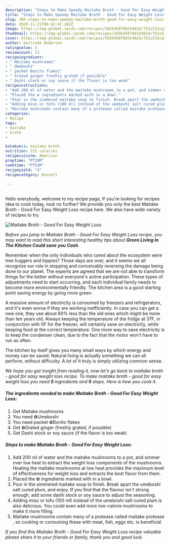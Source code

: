 ```yaml
---
description: "Steps to Make Speedy Maitake Broth - Good For Easy Weight Loss"
title: "Steps to Make Speedy Maitake Broth - Good For Easy Weight Loss"
slug: 385-steps-to-make-speedy-maitake-broth-good-for-easy-weight-loss
date: 2020-11-21T08:42:47.282Z
image: https://img-global.cpcdn.com/recipes/5656458768154624/751x532cq70/maitake-broth-good-for-easy-weight-loss-recipe-main-photo.jpg
thumbnail: https://img-global.cpcdn.com/recipes/5656458768154624/751x532cq70/maitake-broth-good-for-easy-weight-loss-recipe-main-photo.jpg
cover: https://img-global.cpcdn.com/recipes/5656458768154624/751x532cq70/maitake-broth-good-for-easy-weight-loss-recipe-main-photo.jpg
author: Gertrude Anderson
ratingvalue: 4
reviewcount: 13
recipeingredient:
- " Maitake mushrooms"
- " Umeboshi"
- " packet Bonito flakes"
- " Grated ginger freshly grated if possible"
- " Dashi stock or soy sauce if the flavor is too weak"
recipeinstructions:
- "Add 200 ml of water and the maitake mushrooms to a pot, and simmer over low heat to extract the weight loss components of the mushrooms. Heating the maitake mushrooms at low heat provides the maximum level of effectiveness for weight loss and extracts the best flavor from them."
- "Placed the ✿ ingredients marked with in a bowl."
- "Pour in the simmered maitake soup to finish. Break apart the umeboshi salt cured plum, and enjoy. If you find that the flavour isn&#39;t strong enough, add some dashi stock or soy sauce to adjust the seasoning."
- "Adding miso or tofu (100 ml) instead of the umeboshi salt cured plum is also delicious. You could even add more low-calorie mushrooms to make it more filling."
- "Maitake mushrooms contain many of a protease called maitake protease , so cooking or consuming these with meat, fish, eggs etc. is beneficial."
categories:
- Recipe
tags:
- maitake
- broth
- 

katakunci: maitake broth  
nutrition: 215 calories
recipecuisine: American
preptime: "PT29M"
cooktime: "PT53M"
recipeyield: "4"
recipecategory: Dessert

---
```

<br>
Hello everybody, welcome to my recipe page, If you're looking for recipes idea to cook today, look no further! We provide you only the best Maitake Broth - Good For Easy Weight Loss recipe here. We also have wide variety of recipes to try.
<br>


![Maitake Broth - Good For Easy Weight Loss](https://img-global.cpcdn.com/recipes/5656458768154624/751x532cq70/maitake-broth-good-for-easy-weight-loss-recipe-main-photo.jpg)

<i>Before you jump to Maitake Broth - Good For Easy Weight Loss recipe, you may want to read this short interesting healthy tips about 
<strong>Green Living In The Kitchen Could save you Cash</strong>.</i>
</br>

Remember when the only individuals who cared about the ecosystem were tree huggers and hippies? Those days are over, and it seems we all recognize our role in stopping and conceivably reversing the damage being done to our planet. The experts are agreed that we are not able to transform things for the better without everyone's active participation. These types of adjustments need to start occurring, and each individual family needs to become more environmentally friendly. The kitchen area is a good starting point saving energy by going more green.

A massive amount of electricity is consumed by freezers and refrigerators, and it's even worse if they are working inefficiently. In case you can get a new one, they use about 60% less than the old ones which might be more than ten years old. Always keeping the temperature of the fridge at 37F, in conjunction with 0F for the freezer, will certainly save on electricity, while keeping food at the correct temperature. One more way to save electricity is to keep the condenser clean, due to the fact that the motor won't have to run as often.

The kitchen by itself gives you many small ways by which energy and money can be saved. Natural living is actually something we can all perform, without difficulty. A lot of it truly is simply utilizing common sense.


<i>We hope you got insight from reading it, now let's go back to maitake broth - good for easy weight loss recipe. To make maitake broth - good for easy weight loss you need <strong>5</strong> ingredients and <strong>5</strong> steps. Here is how you cook it.
</i>

##### The ingredients needed to make Maitake Broth - Good For Easy Weight Loss:

1. Get  Maitake mushrooms
1. You need  ✿Umeboshi
1. You need  packet ✿Bonito flakes
1. Get  ✿Grated ginger (freshly grated, if possible)
1. Get  Dashi stock or soy sauce (if the flavor is too weak)


##### Steps to make Maitake Broth - Good For Easy Weight Loss:

1. Add 200 ml of water and the maitake mushrooms to a pot, and simmer over low heat to extract the weight loss components of the mushrooms. Heating the maitake mushrooms at low heat provides the maximum level of effectiveness for weight loss and extracts the best flavor from them.
1. Placed the ✿ ingredients marked with in a bowl.
1. Pour in the simmered maitake soup to finish. Break apart the umeboshi salt cured plum, and enjoy. If you find that the flavour isn&#39;t strong enough, add some dashi stock or soy sauce to adjust the seasoning.
1. Adding miso or tofu (100 ml) instead of the umeboshi salt cured plum is also delicious. You could even add more low-calorie mushrooms to make it more filling.
1. Maitake mushrooms contain many of a protease called maitake protease , so cooking or consuming these with meat, fish, eggs etc. is beneficial.


<i>If you find this Maitake Broth - Good For Easy Weight Loss recipe valuable please share it to your friends or family, thank you and good luck.</i>
